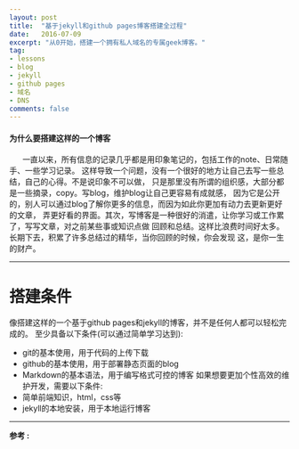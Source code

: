 ```yaml
---
layout: post
title:  "基于jekyll和github pages博客搭建全过程"
date:   2016-07-09
excerpt: "从0开始，搭建一个拥有私人域名的专属geek博客。"
tag:
- lessons 
- blog
- jekyll
- github pages
- 域名
- DNS
comments: false
---
```


#### 为什么要搭建这样的一个博客
 &nbsp;&nbsp;&nbsp;&nbsp;&nbsp;&nbsp;一直以来，所有信息的记录几乎都是用印象笔记的，包括工作的note、日常随手、一些学习记录。
这样导致一个问题，没有一个很好的地方让自己去写一些总结，自己的心得。不是说印象不可以做，
只是那里没有所谓的组织感，大部分都是一些摘录，copy。写blog，维护blog让自己更容易有成就感，
因为它是公开的，别人可以通过blog了解你更多的信息，而因为如此你更加有动力去更新更好的文章，
弄更好看的界面。其次，写博客是一种很好的消遣，让你学习或工作累了，写写文章，对之前某些事或知识点做
回顾和总结。这样比浪费时间好太多。长期下去，积累了许多总结过的精华，当你回顾的时候，你会发现
这，是你一生的财产。

-------------

# 搭建条件
像搭建这样的一个基于github pages和jekyll的博客，并不是任何人都可以轻松完成的。
至少具备以下条件(可以通过简单学习达到):  

- git的基本使用，用于代码的上传下载
- github的基本使用，用于部署静态页面的blog
- Markdown的基本语法，用于编写格式可控的博客
如果想要更加个性高效的维护开发，需要以下条件:  
- 简单前端知识，html，css等
- jekyll的本地安装，用于本地运行博客


------------
**参考 :**
